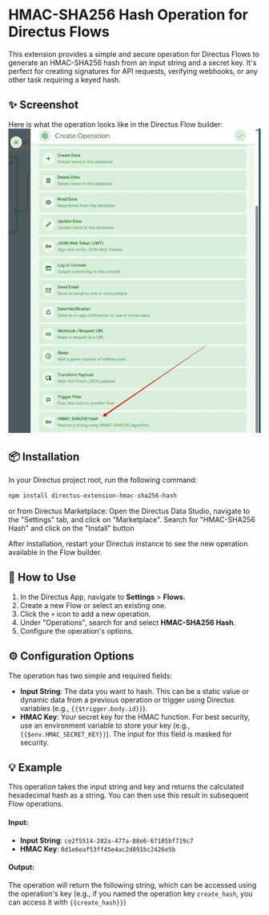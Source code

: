 # HMAC-SHA256 Hash Operation for Directus Flows


This extension provides a simple and secure operation for Directus Flows to generate an HMAC-SHA256 hash from an input string and a secret key. It's perfect for creating signatures for API requests, verifying webhooks, or any other task requiring a keyed hash.

## ✨ Screenshot

Here is what the operation looks like in the Directus Flow builder:
![alt text](https://raw.githubusercontent.com/kamilnader/directus-extension-hmac-sha256-hash/main/operation-preview.jpeg)
    

## 📦 Installation

In your Directus project root, run the following command:

```bash
npm install directus-extension-hmac-sha256-hash
```

or from Directus Marketplace:
Open the Directus Data Studio, navigate to the "Settings" tab, and click on "Marketplace". Search for "HMAC-SHA256 Hash" and click on the "Install" button

After installation, restart your Directus instance to see the new operation available in the Flow builder.

## 🚀 How to Use

1.  In the Directus App, navigate to **Settings** > **Flows**.
2.  Create a new Flow or select an existing one.
3.  Click the `+` icon to add a new operation.
4.  Under "Operations", search for and select **HMAC-SHA256 Hash**.
5.  Configure the operation's options.

## ⚙️ Configuration Options

The operation has two simple and required fields:

*   **Input String**: The data you want to hash. This can be a static value or dynamic data from a previous operation or trigger using Directus variables (e.g., `{{$trigger.body.id}}`).
*   **HMAC Key**: Your secret key for the HMAC function. For best security, use an environment variable to store your key (e.g., `{{$env.HMAC_SECRET_KEY}}`). The input for this field is masked for security.

## 💡 Example

This operation takes the input string and key and returns the calculated hexadecimal hash as a string. You can then use this result in subsequent Flow operations.

#### **Input:**

*   **Input String**: `ce2f5514-282a-477a-88e6-67185bf719c7`
*   **HMAC Key**: `0d1e6eaf53ff45e4ac2d891bc2426e5b`

#### **Output:**

The operation will return the following string, which can be accessed using the operation's key (e.g., if you named the operation key `create_hash`, you can access it with `{{create_hash}}`)